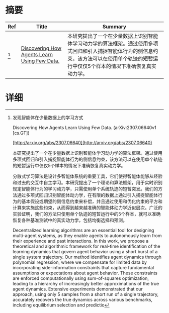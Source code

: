 # 摘要

| Ref | Title | Summary |
| --- | --- | --- |
| [^1] | [Discovering How Agents Learn Using Few Data.](http://arxiv.org/abs/2307.06640) | 本研究提出了一个在少量数据上识别智能体学习动力学的算法框架。通过使用多项式回归和引入捕捉智能体行为的侧信息约束，该方法可以在使用单个轨迹的短暂运行中仅仅5个样本的情况下准确恢复真实动力学。 |

# 详细

[^1]: 发现智能体在少量数据上的学习方式

    Discovering How Agents Learn Using Few Data. (arXiv:2307.06640v1 [cs.GT])

    [http://arxiv.org/abs/2307.06640](http://arxiv.org/abs/2307.06640)

    本研究提出了一个在少量数据上识别智能体学习动力学的算法框架。通过使用多项式回归和引入捕捉智能体行为的侧信息约束，该方法可以在使用单个轨迹的短暂运行中仅仅5个样本的情况下准确恢复真实动力学。

    

    分散式学习算法是设计多智能体系统的重要工具，它们使得智能体能够从经验和过去的交互中自主学习。本研究提出了一个理论和算法框架，用于实时识别规定智能体行为的学习动力学，只需使用单个系统轨迹的短暂突发。我们的方法通过多项式回归识别智能体动力学，在有限的数据上通过引入捕捉智能体行为的基本假设或期望的侧信息约束来补偿，并且通过使用和优化约束的平方和计算来实施这些约束，从而得到越来越准确的智能体动力学近似层次。广泛的实验证明，我们的方法只使用单个轨迹的短暂运行中的5个样本，就可以准确恢复各种基准测试中的真实动力学，包括均衡选择和预测。

    Decentralized learning algorithms are an essential tool for designing multi-agent systems, as they enable agents to autonomously learn from their experience and past interactions. In this work, we propose a theoretical and algorithmic framework for real-time identification of the learning dynamics that govern agent behavior using a short burst of a single system trajectory. Our method identifies agent dynamics through polynomial regression, where we compensate for limited data by incorporating side-information constraints that capture fundamental assumptions or expectations about agent behavior. These constraints are enforced computationally using sum-of-squares optimization, leading to a hierarchy of increasingly better approximations of the true agent dynamics. Extensive experiments demonstrated that our approach, using only 5 samples from a short run of a single trajectory, accurately recovers the true dynamics across various benchmarks, including equilibrium selection and predictio
    

